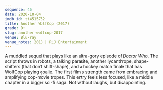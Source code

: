 ```yaml
---
sequence: 45
date: 2020-10-04
imdb_id: tt4515762
title: Another WolfCop (2017)
grade: D+
slug: another-wolfcop-2017
venue: Blu-ray
venue_notes: 2018 | RLJ Entertainment
---
```


A muddled sequel that plays like an ultra-gory episode of _Doctor Who_. The script throws in robots, a talking parasite, another lycanthrope, shape-shifters (that don't shift-shape), and a hockey match finale that has WolfCop playing goalie. The first film's strength came from embracing and amplifying cop-movie tropes. This entry feels less focused, like a middle chapter in a bigger sci-fi saga. Not without laughs, but disappointing.
